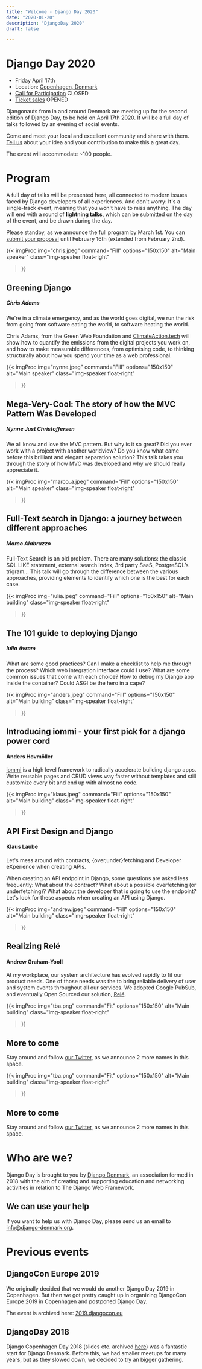 ```yaml
---
title: "Welcome - Django Day 2020"
date: "2020-01-20"
description: "DjangoDay 2020"
draft: false

---
```


# Django Day 2020

* Friday April 17th
* Location: [Copenhagen, Denmark](/venue/)
* [Call for Participation](/cfp/) <span class="badge badge-pill badge-warning">CLOSED</span>
* [Ticket sales](/tickets/) <span class="badge badge-pill badge-success">OPENED</span>

Djangonauts from in and around Denmark are meeting up for the second edition of
Django Day, to be held on April 17th 2020. It will be a full day of talks
followed by an evening of social events.

Come and meet your local and excellent community and share with them.
[Tell us](/cfp/) about your idea and your contribution to make this a great day.

The event will accommodate ~100 people.

# Program

A full day of talks will be presented here, all connected to modern issues faced
by Django developers of all experiences. And don't worry: It's a single-track
event, meaning that you won't have to miss anything. The day will end
with a round of **lightning talks**, which can be submitted on the day of the event,
and be drawn during the day.

Please standby, as we announce the full program by March 1st. You can
[submit your proposal](/cfp/) until February 16th (extended from February 2nd).


{{< imgProc 
img="chris.jpeg" 
command="Fill" 
options="150x150" 
alt="Main speaker" 
class="img-speaker float-right" 
>}}

## Greening Django

##### Chris Adams

We're in a climate emergency, and as the world goes digital, we run the risk
from going from software eating the world, to software heating the world.

Chris Adams, from the Green Web Foundation and [ClimateAction.tech](https://climateaction.tech/) will show how
to quantify the emissions from the digital projects you work on, and how to make
measurable differences, from optimising code, to thinking structurally about how
you spend your time as a web professional.

<div style="clear: both"></div>

{{< imgProc 
img="nynne.jpeg" 
command="Fill" 
options="150x150" 
alt="Main speaker" 
class="img-speaker float-right" 
>}}

## Mega-Very-Cool: The story of how the MVC Pattern Was Developed

##### Nynne Just Christoffersen

We all know and love the MVC pattern. But why is it so great? Did you ever work
with a project with another worldview? Do you know what came before this
brilliant and elegant separation solution? This talk takes you through the story
of how MVC was developed and why we should really appreciate it.

<div style="clear: both"></div>

{{< imgProc 
img="marco_a.jpeg" 
command="Fill" 
options="150x150" 
alt="Main speaker" 
class="img-speaker float-right" 
>}}

## Full-Text search in Django: a journey between different approaches

##### Marco Alabruzzo

Full-Text Search is an old problem. There are many solutions: the classic SQL LIKE
statement, external search index, 3rd party SaaS, PostgreSQL’s trigram...
This talk will go through the difference between the various approaches, providing
elements to identify which one is the best for each case.

<div style="clear: both"></div>

{{< imgProc
img="iulia.jpeg"
command="Fill"
options="150x150"
alt="Main building"
class="img-speaker float-right"
>}}

## The 101 guide to deploying Django

##### Iulia Avram

What are some good practices? Can I make a checklist to help me through the process?
Which web integration interface could I use? What are some common issues that come with each choice?
How to debug my Django app inside the container?
Could ASGI be the hero in a cape?

<div style="clear: both"></div>

{{< imgProc
img="anders.jpeg"
command="Fill"
options="150x150"
alt="Main building"
class="img-speaker float-right"
>}}


## Introducing iommi - your first pick for a django power cord

#### Anders Hovmöller

[iommi](http://iommi.rocks/) is a high level framework to radically accelerate building django apps. Write reusable pages and CRUD views way faster without templates and still customize every bit and end up with almost no code. 

<div style="clear: both"></div>

{{< imgProc
img="klaus.jpeg"
command="Fill"
options="150x150"
alt="Main building"
class="img-speaker float-right"
>}}

## API First Design and Django

#### Klaus Laube

Let's mess around with contracts, {over,under}fetching and Developer
eXperience when creating APIs.

When creating an API endpoint in Django, some questions are asked less frequently:
What about the contract? What about a possible overfetching
(or underfetching)? What about the
developer that is going to use the endpoint? Let's look for these
aspects when creating an API using Django.

<div style="clear: both"></div>

{{< imgProc
img="andrew.jpeg"
command="Fill"
options="150x150"
alt="Main building"
class="img-speaker float-right"
>}}

## Realizing Relé

#### Andrew Graham-Yooll

At my workplace, our system architecture has evolved rapidly to fit our
product needs. One of those needs was the to bring reliable delivery of
user and system events throughout all our services. We adopted Google
PubSub, and eventually Open Sourced our solution,
[Relé](https://medium.com/mercadona-tech/announcing-rel%C3%A9-c2d0540af3b9).

<div style="clear: both"></div>

{{< imgProc
img="tba.png"
command="Fit"
options="150x150"
alt="Main building"
class="img-speaker float-right"
>}}

## More to come

Stay around and follow [our Twitter](https://twitter.com/djangocph), as we announce
2 more names in this space.

<div style="clear: both"></div>

{{< imgProc
img="tba.png"
command="Fit"
options="150x150"
alt="Main building"
class="img-speaker float-right"
>}}

## More to come

Stay around and follow [our Twitter](https://twitter.com/djangocph), as we announce
2 more names in this space.

<div style="clear: both"></div>


# Who are we?

Django Day is brought to you by [Django Denmark](https://www.django-denmark.org/),
an association formed in 2018 with the aim of creating and supporting education
and networking activities in relation to The Django Web Framework.

## We can use your help

If you want to help us with Django Day, please send us an email to
[info@django-denmark.org](mailto:info@django-denmark.org).

# Previous events

## DjangoCon Europe 2019

We originally decided that we would do another Django Day 2019 in Copenhagen.
But then we got pretty caught up in organizing DjangoCon Europe 2019 in
Copenhagen and postponed Django Day.

The event is archived here: [2019.djangocon.eu](https://2019.djangocon.eu)

## DjangoDay 2018

Django Copenhagen Day 2018 (slides etc. archived [here](https://2018.djangoday.dk/))
was a fantastic start for Django Denmark. Before this, we had smaller meetups
for many years, but as they slowed down, we decided to try an bigger
gathering.

